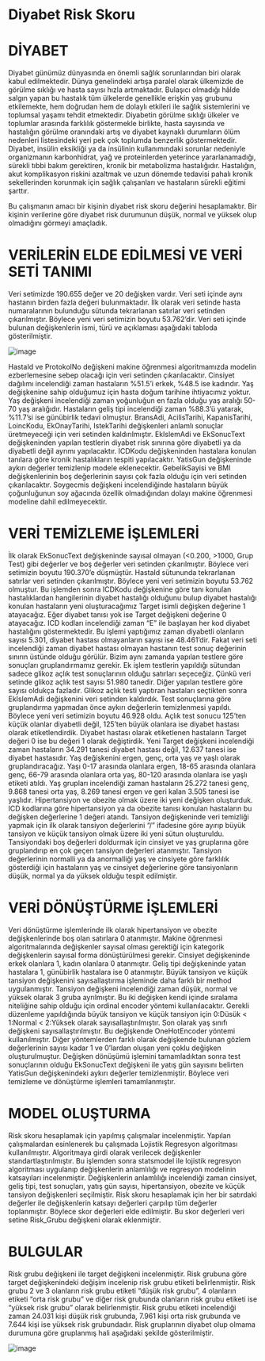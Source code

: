 # Diyabet Risk Skoru

# DİYABET

Diyabet günümüz dünyasında en önemli sağlık sorunlarından biri olarak kabul edilmektedir. Dünya genelindeki artışa paralel olarak ülkemizde de görülme sıklığı ve hasta sayısı hızla artmaktadır. Bulaşıcı olmadığı hâlde salgın yapan bu hastalık tüm ülkelerde genellikle erişkin yaş grubunu etkilemekte, hem doğrudan hem de dolaylı etkileri ile sağlık sistemlerini ve toplumsal yaşamı tehdit etmektedir. Diyabetin görülme sıklığı ülkeler ve toplumlar arasında farklılık göstermekle birlikte, hasta sayısında ve hastalığın görülme oranındaki artış ve diyabet kaynaklı durumların ölüm nedenleri listesindeki yeri pek çok toplumda benzerlik göstermektedir.
Diyabet, insülin eksikliği ya da insülinin kullanımındaki sorunlar nedeniyle organizmanın karbonhidrat, yağ ve proteinlerden yeterince yararlanamadığı, sürekli tıbbi bakım gerektiren, kronik bir metabolizma hastalığıdır. Hastalığın, akut komplikasyon riskini azaltmak ve uzun dönemde tedavisi pahalı kronik sekellerinden korunmak için sağlık çalışanları ve hastaların sürekli eğitimi şarttır.

Bu çalışmanın amacı bir kişinin diyabet risk skoru değerini hesaplamaktır. Bir kişinin verilerine göre diyabet risk durumunun düşük, normal ve yüksek olup olmadığını görmeyi amaçladık.

# VERİLERİN ELDE EDİLMESİ VE VERİ SETİ TANIMI

Veri setimizde 190.655 değer ve 20 değişken vardır. Veri seti içinde aynı hastanın birden fazla değeri bulunmaktadır. İlk olarak veri setinde hasta numaralarının bulunduğu sütunda tekrarlanan satırlar veri setinden çıkarılmıştır. Böylece yeni veri setimizin boyutu 53.762’dir.
Veri seti içinde bulunan değişkenlerin ismi, türü ve açıklaması aşağıdaki tabloda gösterilmiştir.

![image](https://user-images.githubusercontent.com/71662622/127652693-b36859d1-0afd-457c-9f60-b079332ea6b9.png)

 
HastaId ve ProtokolNo değişkeni makine öğrenmesi algoritmamızda modelin ezberlemesine sebep olacağı için veri setinden çıkarılacaktır. Cinsiyet dağılımı incelendiği zaman hastaların %51.5’i erkek, %48.5 ise kadındır. Yaş değişkenine sahip olduğumuz için hasta doğum tarihine ihtiyacımız yoktur. Yaş değişkeni incelendiği zaman yoğunluğun en fazla olduğu yaş aralığı 50-70 yaş aralığıdır. Hastaların geliş tipi incelendiği zaman %88.3’ü yatarak, %11.7’si ise günübirlik tedavi olmuştur.  BransAdi, AcilisTarihi, KapanisTarihi, LoincKodu, EkOnayTarihi, IstekTarihi değişkenleri anlamlı sonuçlar üretmeyeceği için veri setinden kaldırılmıştır. EkIslemAdi ve EkSonucText değişkeninden yapılan testlerin diyabet risk sınırına göre diyabetli ya da diyabetli değil ayrımı yapılacaktır. ICDKodu değişkeninden hastalara konulan tanılara göre kronik hastalıkların tespiti yapılacaktır. YatisGun değişkeninde aykırı değerler temizlenip modele eklenecektir. GebelikSayisi ve BMI değişkenlerinin boş değerlerinin sayısı çok fazla olduğu için veri setinden çıkarılacaktır. Soygecmis değişkeni incelendiğinde hastaların büyük çoğunluğunun soy ağacında özellik olmadığından dolayı makine öğrenmesi modeline dahil edilmeyecektir.

# VERİ TEMİZLEME İŞLEMLERİ

İlk olarak EkSonucText değişkeninde sayısal olmayan (<0.200, >1000, Grup Test) gibi değerler ve boş değerler veri setinden çıkarılmıştır. Böylece veri setimizin boyutu 190.370’e düşmüştür. HastaId sütununda tekrarlanan satırlar veri setinden çıkarılmıştır. Böylece yeni veri setimizin boyutu 53.762 olmuştur. 
Bu işlemden sonra ICDKodu değişkenine göre tanı konulan hastalıklardan hangilerinin diyabet hastalığı olduğunu bulup diyabet hastalığı konulan hastaların yeni oluşturacağımız Target isimli değişken değerine 1 atayacağız. Eğer diyabet tanısı yok ise Target değişkeni değerine 0 atayacağız. ICD kodları incelendiği zaman “E” ile başlayan her kod diyabet hastalığını göstermektedir. Bu işlemi yaptığımız zaman diyabetli olanların sayısı 5.301, diyabet hastası olmayanların sayısı ise 48.461’dir. Fakat veri seti incelendiği zaman diyabet hastası olmayan hastanın test sonuç değerinin sınırın üstünde olduğu görülür. Bizim aynı zamanda yapılan testlere göre sonuçları gruplandırmamız gerekir. 
Ek işlem testlerin yapıldığı sütundan sadece glikoz açlık test sonuçlarının olduğu satırları seçeceğiz. Çünkü veri setinde glikoz açlık test sayısı 51.980 tanedir. Diğer yapılan testlere göre sayısı oldukça fazladır. Glikoz açlık testi yaptıran hastaları seçtikten sonra EkIslemAdi değişkenini veri setinden kaldırdık. Test sonuçlarına göre gruplandırma yapmadan önce aykırı değerlerin temizlenmesi yapıldı. Böylece yeni veri setimizin boyutu 46.928 oldu. Açlık test sonucu 125’ten küçük olanlar diyabetli değil, 125’ten büyük olanlara ise diyabet hastası olarak etiketlendirdik. Diyabet hastası olarak etiketlenen hastaların Target değeri 0 ise bu değeri 1 olarak değiştirdik. Yeni Target değişkeni incelendiği zaman hastaların 34.291 tanesi diyabet hastası değil, 12.637 tanesi ise diyabet hastasıdır. 
Yaş değişkenini ergen, genç, orta yaş ve yaşlı olarak gruplandıracağız. Yaşı 0-17 arasında olanlara ergen, 18-65 arasında olanlara genç, 66-79 arasında olanlara orta yaş, 80-120 arasında olanlara ise yaşlı etiketi atıldı. Yaş grupları incelendiği zaman hastaların 25.272 tanesi genç, 9.868 tanesi orta yaş, 8.269 tanesi ergen ve geri kalan 3.505 tanesi ise yaşlıdır. 
Hipertansiyon ve obezite olmak üzere iki yeni değişken oluşturduk. ICD kodlarına göre hipertansiyon ya da obezite tanısı konulan hastaların bu değişken değerlerine 1  değeri atandı. 
Tansiyon değişkeninde veri temizliği yapmak için ilk olarak tansiyon değerlerini “/” ifadesine göre ayırıp büyük tansiyon ve küçük tansiyon olmak üzere iki yeni sütun oluşturuldu. Tansiyondaki boş değerleri doldurmak için cinsiyet ve yaş gruplarına göre gruplandırıp en çok geçen tansiyon değerleri atanmıştır. Tansiyon değerlerinin normalli ya da anormalliği yaş ve cinsiyete göre farklılık gösterdiği için hastaların yaş ve cinsiyet değerlerine göre tansiyonların düşük, normal ya da yüksek olduğu tespit edilmiştir. 

# VERİ DÖNÜŞTÜRME İŞLEMLERİ

Veri dönüştürme işlemlerinde ilk olarak hipertansiyon ve obezite değişkenlerinde boş olan satırlara 0 atanmıştır. Makine öğrenmesi algoritmalarında değişkenler sayısal olması gerektiği için kategorik değişkenlerin sayısal forma dönüştürülmesi gerekir. Cinsiyet değişkeninde erkek olanlara 1, kadın olanlara 0 atanmıştır. Geliş tipi değişkeninde yatan hastalara 1, günübirlik hastalara ise 0 atanmıştır. Büyük tansiyon ve küçük tansiyon değişkenini sayısallaştırma işleminde daha farklı bir method uygulanmıştır. Tansiyon değişkeni incelendiği zaman düşük, normal ve yüksek olarak 3 gruba ayrılmıştır. Bu iki değişken kendi içinde sıralama niteliğine sahip olduğu için ordinal encoder yöntemi kullanılacaktır. Gerekli düzenleme yapıldığında büyük tansiyon ve küçük tansiyon için 0:Düsük < 1:Normal < 2:Yüksek olarak sayısallaştırılmıştır. Son olarak yaş sınıfı değişkeni sayısallaştırılmıştır. Bu değişkende OneHotEncoder yöntemi kullanılmıştır. Diğer yöntemlerden farklı olarak değişkende bulunan gözlem değerlerinin sayısı kadar 1 ve 0’lardan oluşan yeni çoklu değişken oluşturulmuştur. 
Değişken dönüşümü işlemini tamamladıktan sonra test sonuçlarının olduğu EkSonucText değişkeni ile yatış gün sayısını belirten YatisGun değişkenindeki aykırı değerler temizlenmiştir. Böylece veri temizleme ve dönüştürme işlemleri tamamlanmıştır.

# MODEL OLUŞTURMA

Risk skoru hesaplamak için yapılmış çalışmalar incelenmiştir. Yapılan çalışmalardan esinlenerek bu çalışmada Lojistik Regresyon algoritması kullanılmıştır. Algoritmaya girdi olarak verilecek değişkenler standartlaştırılmıştır. Bu işlemden sonra statsmodel ile lojistik regresyon algoritması uygulanıp değişkenlerin anlamlılığı ve regresyon modelinin katsayıları incelenmiştir. Değişkenlerin anlamlılığı incelendiği zaman cinsiyet, geliş tipi, test sonuçları, yatış gün sayısı, hipertansiyon, obezite ve küçük tansiyon değişkenleri seçilmiştir. Risk skoru hesaplamak için her bir satırdaki değerler ile değişkenlerin katsayı değerleri çarpılıp tüm değerler toplanmıştır. Böylece skor değerleri elde edilmiştir. Bu skor değerleri veri setine Risk_Grubu değişkeni olarak eklenmiştir.
 
 # BULGULAR

Risk grubu değişkeni ile target değişkeni incelenmiştir. Risk grubuna göre target değişkenindeki değişim incelenip risk grubu etiketi belirlenmiştir. Risk grubu 2 ve 3 olanların risk grubu etiketi “düşük risk grubu”, 4 olanların etiketi “orta risk grubu” ve diğer risk grubunda olanların risk grubu etiketi ise “yüksek risk grubu” olarak belirlenmiştir. 
Risk grubu etiketi incelendiği zaman 24.031 kişi düşük risk grubunda, 7.961 kişi orta risk grubunda ve 7.644 kişi ise yüksek risk grubundadır. Risk gruplarının diyabet olup olmama durumuna göre gruplanmış hali aşağıdaki şekilde gösterilmiştir. 

![image](https://user-images.githubusercontent.com/71662622/127652805-5afe90f0-846b-4fb9-b024-ba5e9eaeb0aa.png)
